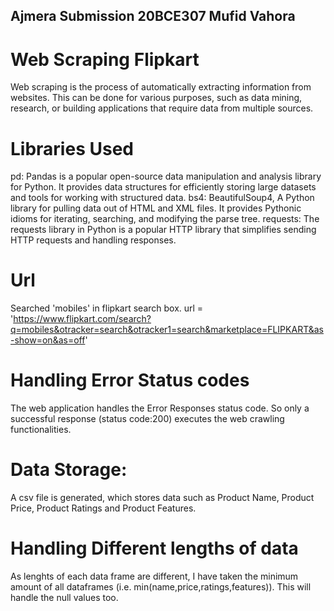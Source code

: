 ## Ajmera Submission 20BCE307 Mufid Vahora

# Web Scraping Flipkart 

Web scraping is the process of automatically extracting information from websites. This can be done for various purposes, such as data mining, research, or building applications that require data from multiple sources.

# Libraries Used
pd: Pandas is a popular open-source data manipulation and analysis library for Python. It provides data structures for efficiently storing large datasets and tools for working with structured data. 
bs4: BeautifulSoup4, A Python library for pulling data out of HTML and XML files. It provides Pythonic idioms for iterating, searching, and modifying the parse tree.
requests: The requests library in Python is a popular HTTP library that simplifies sending HTTP requests and handling responses.

# Url
Searched 'mobiles' in flipkart search box.
url = 'https://www.flipkart.com/search?q=mobiles&otracker=search&otracker1=search&marketplace=FLIPKART&as-show=on&as=off'

# Handling Error Status codes
The web application handles the Error Responses status code.
So only a successful response (status code:200) executes the web crawling functionalities.

# Data Storage:
A csv file is generated, which stores data such as Product Name, Product Price, Product Ratings and Product Features.

# Handling Different lengths of data
As lenghts of each data frame are different, I have taken the minimum amount of all dataframes (i.e. min(name,price,ratings,features)).
This will handle the null values too.











